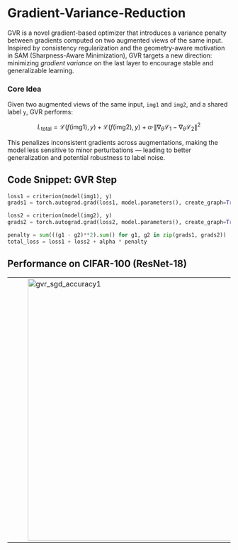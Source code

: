 
# Gradient-Variance-Reduction

GVR is a novel gradient-based optimizer that introduces a variance penalty between gradients computed on two augmented views of the same input. Inspired by consistency regularization and the geometry-aware motivation in SAM (Sharpness-Aware Minimization), GVR targets a new direction: minimizing *gradient variance* on the last layer to encourage stable and generalizable learning.

###  Core Idea

Given two augmented views of the same input, `img1` and `img2`, and a shared label `y`, GVR performs:

$$
L_{\text{total}} = \mathcal{L}(f(\text{img1}), y) + \mathcal{L}(f(\text{img2}), y) + \alpha \cdot \| \nabla_{\theta} \mathcal{L}_1 - \nabla_{\theta} \mathcal{L}_2 \|^2
$$

This penalizes inconsistent gradients across augmentations, making the model less sensitive to minor perturbations — leading to better generalization and potential robustness to label noise.

## Code Snippet: GVR Step
```python
loss1 = criterion(model(img1), y)
grads1 = torch.autograd.grad(loss1, model.parameters(), create_graph=True)

loss2 = criterion(model(img2), y)
grads2 = torch.autograd.grad(loss2, model.parameters(), create_graph=True)

penalty = sum(((g1 - g2)**2).sum() for g1, g2 in zip(grads1, grads2))
total_loss = loss1 + loss2 + alpha * penalty
```
##  Performance on CIFAR-100 (ResNet-18)
<table>
  <tr>
    <td style="vertical-align: top; padding-right: 30px;">
      <p> 
      </p>
    </td>
    <td>
      <img width="590" height="590" alt="gvr_sgd_accuracy1" src="https://github.com/user-attachments/assets/0099f9ef-304c-4218-9a2e-917d70560f33" />
    </td>
  </tr>
</table>
